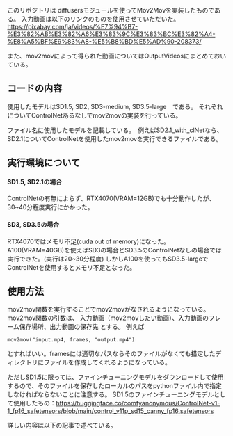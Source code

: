 
このリポジトリは diffusersモジュールを使ってMov2Movを実装したものである。
入力動画は以下のリンクのものを使用させていただいた。
https://pixabay.com/ja/videos/%E7%94%B7-%E3%82%AB%E3%82%A6%E3%83%9C%E3%83%BC%E3%82%A4-%E8%A5%BF%E9%83%A8-%E5%B8%BD%E5%AD%90-208373/

また、mov2movによって得られた動画についてはOutputVideosにまとめておいている。


## コードの内容
使用したモデルはSD1.5, SD2, SD3-medium, SD3.5-large　である。
それぞれについてControlNetあるなしでmov2movの実装を行っている。

ファイル名に使用したモデルを記載している。　例えばSD2.1_with_clNetなら、SD2.1についてControlNetを使用したmov2movを実行できるファイルである。

## 実行環境について
#### SD1.5, SD2.1の場合
ControlNetの有無によらず、RTX4070(VRAM=12GB)でも十分動作したが、30~40分程度実行にかかった。

#### SD3, SD3.5の場合
RTX4070ではメモリ不足(cuda out of memory)になった。
A100(VRAM=40GB)を使えばSD3の場合とSD3.5のControlNetなしの場合では実行できた。(実行は20~30分程度)
しかしA100を使ってもSD3.5-largeでControlNetを使用するとメモリ不足となった。

## 使用方法
mov2mov関数を実行することでmov2movがなされるようになっている。
mov2mov関数の引数は、
入力動画（mov2movしたい動画）、入力動画のフレーム保存場所、出力動画の保存先
とする。
例えば
```
mov2mov("input.mp4, frames, "output.mp4")
```
とすればいい。framesには適切なパスならそのファイルがなくても措定したディレクトリにファイルを作成してくれるようになっている。



ただしSD1.5に限っては、ファインチューニングモデルをダウンロードして使用するので、そのファイルを保存したローカルのパスをpythonファイル内で指定しなければならないことに注意する。
SD1.5のファインチューニングモデルとして使用したもの：https://huggingface.co/comfyanonymous/ControlNet-v1-1_fp16_safetensors/blob/main/control_v11p_sd15_canny_fp16.safetensors


詳しい内容は以下の記事で述べている。

